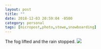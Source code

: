 ```yaml
---
layout: post
title: ""
date: 2018-12-03 20:59:04 -0500
category: personal
tags: [micropost,photo,stowe,snowboarding]
---
```


The fog lifted and the rain stopped. [![](https://thecave-com.s3.amazonaws.com/Photo-2018-12-03-20-57-QGuPBNc9TSlElZuQ0Isu.jpeg)](https://thecave-com.s3.amazonaws.com/Photo-2018-12-03-20-57-QGuPBNc9TSlElZuQ0Isu.jpeg)

